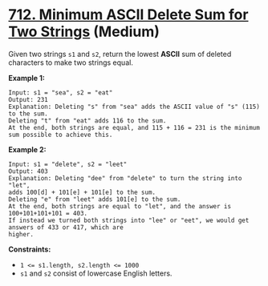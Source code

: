 # [712. Minimum ASCII Delete Sum for Two Strings][link] (Medium)

[link]: https://leetcode.com/problems/minimum-ascii-delete-sum-for-two-strings/

Given two strings `s1` and `s2`, return the lowest **ASCII** sum of deleted characters to make two
strings equal.

**Example 1:**

```
Input: s1 = "sea", s2 = "eat"
Output: 231
Explanation: Deleting "s" from "sea" adds the ASCII value of "s" (115) to the sum.
Deleting "t" from "eat" adds 116 to the sum.
At the end, both strings are equal, and 115 + 116 = 231 is the minimum sum possible to achieve this.
```

**Example 2:**

```
Input: s1 = "delete", s2 = "leet"
Output: 403
Explanation: Deleting "dee" from "delete" to turn the string into "let",
adds 100[d] + 101[e] + 101[e] to the sum.
Deleting "e" from "leet" adds 101[e] to the sum.
At the end, both strings are equal to "let", and the answer is 100+101+101+101 = 403.
If instead we turned both strings into "lee" or "eet", we would get answers of 433 or 417, which are
higher.
```

**Constraints:**

- `1 <= s1.length, s2.length <= 1000`
- `s1` and `s2` consist of lowercase English letters.

